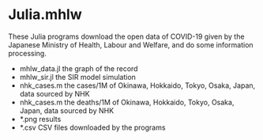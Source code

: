 # Julia.mhlw
These Julia programs download the open data of COVID-19 given by the Japanese Ministry of Health, Labour and Welfare, and do some information processing. 

- mhlw_data.jl the graph of the record
- mhlw_sir.jl the SIR model simulation
- nhk_cases.m the cases/1M of Okinawa, Hokkaido, Tokyo, Osaka, Japan, data sourced by NHK
- nhk_cases.m the deaths/1M of Okinawa, Hokkaido, Tokyo, Osaka, Japan, data sourced by NHK
- *.png results
- *.csv CSV files downloaded by the programs
